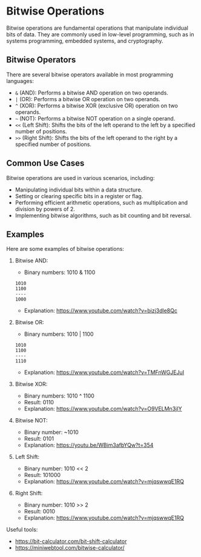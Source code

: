 # Bitwise Operations

Bitwise operations are fundamental operations that manipulate individual bits of data. They are commonly used in low-level programming, such as in systems programming, embedded systems, and cryptography.

## Bitwise Operators

There are several bitwise operators available in most programming languages:

- `&` (AND): Performs a bitwise AND operation on two operands.
- `|` (OR): Performs a bitwise OR operation on two operands.
- `^` (XOR): Performs a bitwise XOR (exclusive OR) operation on two operands.
- `~` (NOT): Performs a bitwise NOT operation on a single operand.
- `<<` (Left Shift): Shifts the bits of the left operand to the left by a specified number of positions.
- `>>` (Right Shift): Shifts the bits of the left operand to the right by a specified number of positions.

## Common Use Cases

Bitwise operations are used in various scenarios, including:

- Manipulating individual bits within a data structure.
- Setting or clearing specific bits in a register or flag.
- Performing efficient arithmetic operations, such as multiplication and division by powers of 2.
- Implementing bitwise algorithms, such as bit counting and bit reversal.

## Examples

Here are some examples of bitwise operations:

1. Bitwise AND:
    - Binary numbers: 1010 & 1100
    ```  
    1010
    1100
    ----
    1000
    ```
    - Explanation: https://www.youtube.com/watch?v=bizj3dle8Qc

2. Bitwise OR:
    - Binary numbers: 1010 | 1100
    ```
    1010
    1100
    ----
    1110
    ```
    - Explanation: https://www.youtube.com/watch?v=TMFnWGJEJuI

3. Bitwise XOR:
    - Binary numbers: 1010 ^ 1100
    - Result: 0110
    - Explanation: https://www.youtube.com/watch?v=O9VELMn3jIY

4. Bitwise NOT:
    - Binary number: ~1010
    - Result: 0101
    - Explanation: https://youtu.be/WBim3afbYQw?t=354

5. Left Shift:
    - Binary number: 1010 << 2
    - Result: 101000
    - Explanation: https://www.youtube.com/watch?v=mjqswwqE1RQ

6. Right Shift:
    - Binary number: 1010 >> 2
    - Result: 0010
    - Explanation: https://www.youtube.com/watch?v=mjqswwqE1RQ

Useful tools: 
- https://bit-calculator.com/bit-shift-calculator
- https://miniwebtool.com/bitwise-calculator/
